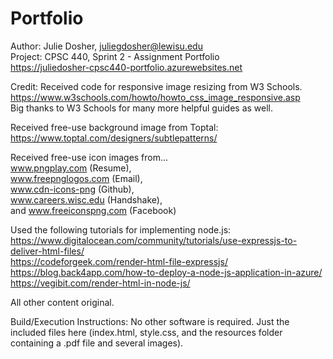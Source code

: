 # Portfolio

Author: Julie Dosher, juliegdosher@lewisu.edu  
Project: CPSC 440, Sprint 2 - Assignment Portfolio  
https://juliedosher-cpsc440-portfolio.azurewebsites.net  


Credit:
Received code for responsive image resizing from W3 Schools.  
https://www.w3schools.com/howto/howto_css_image_responsive.asp  
Big thanks to W3 Schools for many more helpful guides as well. 

Received free-use background image from Toptal:  
https://www.toptal.com/designers/subtlepatterns/  
  
Received free-use icon images from...  
www.pngplay.com (Resume),   
www.freepnglogos.com (Email),   
www.cdn-icons-png (Github),   
www.careers.wisc.edu (Handshake),  
and www.freeiconspng.com (Facebook)  
  
Used the following tutorials for implementing node.js:  
https://www.digitalocean.com/community/tutorials/use-expressjs-to-deliver-html-files/  
https://codeforgeek.com/render-html-file-expressjs/  
https://blog.back4app.com/how-to-deploy-a-node-js-application-in-azure/  
https://vegibit.com/render-html-in-node-js/  
  
 
All other content original.  
         
    
Build/Execution Instructions: No other software is required. Just the included files here (index.html, style.css, and the resources folder containing a .pdf file and several images).
